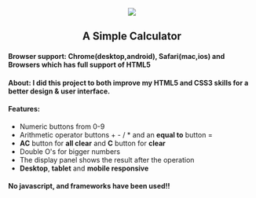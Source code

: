 <p align="center"><img src="https://user-images.githubusercontent.com/95040233/167284569-fed65f0f-f57e-4fe0-99f6-f81160f8bef6.png"></p>

 <h2 align="center"> A Simple Calculator </h2>

#### Browser support: Chrome(desktop,android), Safari(mac,ios) and Browsers which has full support of HTML5


#### About: I did this project to both improve my HTML5 and CSS3 skills for a better design & user interface.

#### Features:

- Numeric buttons from 0-9
- Arithmetic operator buttons + - / * and an **equal to** button =
- **AC** button for **all clear** and **C** button for **clear**
- Double O's for bigger numbers
- The display panel shows the result after the operation
- **Desktop**, **tablet** and **mobile responsive**

#### No javascript, and frameworks have been used!!

